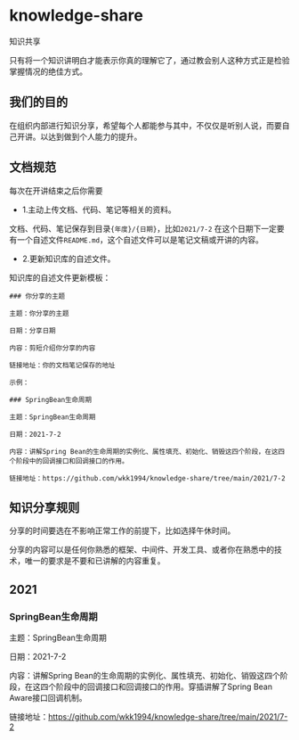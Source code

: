 # knowledge-share

知识共享

只有将一个知识讲明白才能表示你真的理解它了，通过教会别人这种方式正是检验掌握情况的绝佳方式。

## 我们的目的

在组织内部进行知识分享，希望每个人都能参与其中，不仅仅是听别人说，而要自己开讲。以达到做到个人能力的提升。

## 文档规范

每次在开讲结束之后你需要

* 1.主动上传文档、代码、笔记等相关的资料。

文档、代码、笔记保存到目录`{年度}/{日期}`，比如`2021/7-2`
在这个日期下一定要有一个自述文件`README.md`，这个自述文件可以是笔记文稿或开讲的内容。

* 2.更新知识库的自述文件。

知识库的自述文件更新模板：

```text
### 你分享的主题

主题：你分享的主题

日期：分享日期

内容：剪短介绍你分享的内容

链接地址：你的文档笔记保存的地址

示例：

### SpringBean生命周期

主题：SpringBean生命周期

日期：2021-7-2

内容：讲解Spring Bean的生命周期的实例化、属性填充、初始化、销毁这四个阶段，在这四个阶段中的回调接口和回调接口的作用。

链接地址：https://github.com/wkk1994/knowledge-share/tree/main/2021/7-2

```

## 知识分享规则

分享的时间要选在不影响正常工作的前提下，比如选择午休时间。

分享的内容可以是任何你熟悉的框架、中间件、开发工具、或者你在熟悉中的技术，唯一的要求是不要和已讲解的内容重复。

## 2021

### SpringBean生命周期

主题：SpringBean生命周期

日期：2021-7-2

内容：讲解Spring Bean的生命周期的实例化、属性填充、初始化、销毁这四个阶段，在这四个阶段中的回调接口和回调接口的作用。穿插讲解了Spring Bean Aware接口回调机制。

链接地址：https://github.com/wkk1994/knowledge-share/tree/main/2021/7-2
